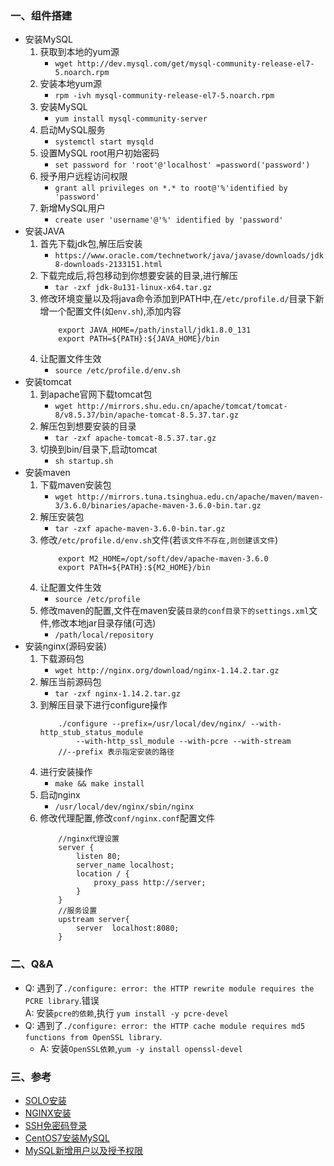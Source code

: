 ### 一、组件搭建

* 安装MySQL
    1. 获取到本地的yum源
        * `wget http://dev.mysql.com/get/mysql-community-release-el7-5.noarch.rpm`
    2. 安装本地yum源
        * `rpm -ivh mysql-community-release-el7-5.noarch.rpm`
    3. 安装MySQL
        * `yum install mysql-community-server`
    4. 启动MySQL服务
        * `systemctl start mysqld`
    5. 设置MySQL root用户初始密码
        * `set password for 'root'@'localhost' =password('password')`
    6. 授予用户远程访问权限
        * `grant all privileges on *.* to root@'%'identified by 'password'`
    7. 新增MySQL用户
        * `create user 'username'@'%' identified by 'password'`
* 安装JAVA
	1. 首先下载jdk包,解压后安装
		* `https://www.oracle.com/technetwork/java/javase/downloads/jdk8-downloads-2133151.html`
	2. 下载完成后,将包移动到你想要安装的目录,进行解压
		* `tar -zxf jdk-8u131-linux-x64.tar.gz`
	3. 修改环境变量以及将java命令添加到PATH中,在`/etc/profile.d/`目录下新增一个配置文件(如`env.sh`),添加内容
        ```
            export JAVA_HOME=/path/install/jdk1.8.0_131
            export PATH=${PATH}:${JAVA_HOME}/bin
        ```
	4. 让配置文件生效
		* `source /etc/profile.d/env.sh`
* 安装tomcat
	1. 到apache官网下载tomcat包
        * `wget http://mirrors.shu.edu.cn/apache/tomcat/tomcat-8/v8.5.37/bin/apache-tomcat-8.5.37.tar.gz`
	2. 解压包到想要安装的目录
		* `tar -zxf apache-tomcat-8.5.37.tar.gz`
	3. 切换到bin/目录下,启动tomcat
		* `sh startup.sh`
* 安装maven
	1. 下载maven安装包
	    * `wget http://mirrors.tuna.tsinghua.edu.cn/apache/maven/maven-3/3.6.0/binaries/apache-maven-3.6.0-bin.tar.gz`
	2. 解压安装包
        * `tar -zxf apache-maven-3.6.0-bin.tar.gz`
	3. 修改`/etc/profile.d/env.sh`文件(若`该文件不存在,则创建该文件`)
        ```
            export M2_HOME=/opt/soft/dev/apache-maven-3.6.0
            export PATH=${PATH}:${M2_HOME}/bin
        ```
	4. 让配置文件生效
        * `source /etc/profile`
	5. 修改maven的配置,文件在maven安装`目录的conf目录下的settings.xml`文件,修改本地jar目录存储(可选)
        * `/path/local/repository`
* 安装nginx(源码安装)
    1. 下载源码包
        * `wget http://nginx.org/download/nginx-1.14.2.tar.gz`
    2. 解压当前源码包
        * `tar -zxf nginx-1.14.2.tar.gz`
    3. 到解压目录下进行configure操作
        ```
            ./configure --prefix=/usr/local/dev/nginx/ --with-http_stub_status_module 
                --with-http_ssl_module --with-pcre --with-stream
            //--prefix 表示指定安装的路径
        ```
    4. 进行安装操作
        * `make && make install`
    5. 启动nginx
        * `/usr/local/dev/nginx/sbin/nginx`
    6. 修改代理配置,修改`conf/nginx.conf`配置文件  
        ```
            //nginx代理设置  
            server {
                listen 80;
                server_name localhost;
                location / {
                    proxy_pass http://server;
                }
            }
            //服务设置
            upstream server{
                server  localhost:8080;
            }
        ```

### 二、Q&A

* Q: 遇到了`./configure: error: the HTTP rewrite module requires the PCRE library`.错误  
    A: 安装`pcre的依赖`,执行 `yum install -y pcre-devel`
* Q: 遇到了`./configure: error: the HTTP cache module requires md5 functions from OpenSSL library`.
    * A: 安装`OpenSSL依赖`,`yum -y install openssl-devel`

### 三、参考

* [SOLO安装](https://gitee.com/dl88250/solo)
* [NGINX安装](https://blog.csdn.net/xyang81/article/details/51476293)
* [SSH免密码登录](https://www.jianshu.com/p/b294e9da09ad)  
* [CentOS7安装MySQL](https://www.cnblogs.com/starof/p/4680083.html)  
* [MySQL新增用户以及授予权限](https://blog.csdn.net/wanzuwodou/article/details/52160895)